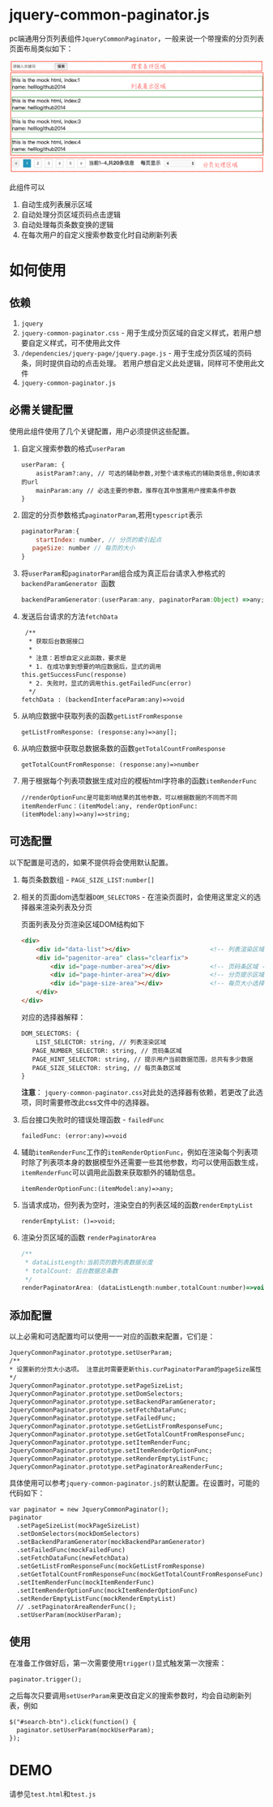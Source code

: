 # jquery-common-paginator.js
pc端通用分页列表组件`JqueryCommonPaginator`，一般来说一个带搜索的分页列表页面布局类似如下：

![Image text](https://github.com/hellogithub2014/jquery-common-paginator.js/raw/master/images/paginator-for-present.png)

此组件可以

1. 自动生成列表展示区域
2. 自动处理分页区域页码点击逻辑
3. 自动处理每页条数变换的逻辑
4. 在每次用户的自定义搜索参数变化时自动刷新列表

# 如何使用

## 依赖
1. `jquery`
2. `jquery-common-paginator.css` - 用于生成分页区域的自定义样式，若用户想要自定义样式，可不使用此文件
3. `/dependencies/jquery-page/jquery.page.js` - 用于生成分页区域的页码条，同时提供自动的点击处理。 若用户想自定义此处逻辑，同样可不使用此文件
4. `jquery-common-paginator.js`
	
## 必需关键配置
使用此组件使用了几个关键配置，用户必须提供这些配置。
1. 自定义搜索参数的格式`userParam`

	```
	userParam: {
		asistParam?:any, // 可选的辅助参数,对整个请求格式的辅助类信息,例如请求的url 
		mainParam:any // 必选主要的参数，推荐在其中放置用户搜索条件参数
	}
	```
	
2. 固定的分页参数格式`paginatorParam`,若用`typescript`表示
	```js
	paginatorParam:{
		startIndex: number, // 分页的索引起点
	   pageSize: number // 每页的大小
	}
	```
	
3. 将`userParam`和`paginatorParam`组合成为真正后台请求入参格式的`backendParamGenerator
`函数

	```js
	backendParamGenerator:(userParam:any, paginatorParam:Object) =>any;
	```
4. 发送后台请求的方法`fetchData`
	
	```
	 /**
	  * 获取后台数据接口
	  *
	  * 注意：若想自定义此函数，要求是
	  * 1. 在成功拿到想要的响应数据后，显式的调用this.getSuccessFunc(response)
	  * 2. 失败时，显式的调用this.getFailedFunc(error)
	  */
	fetchData : (backendInterfaceParam:any)=>void
	```
	
5. 从响应数据中获取列表的函数`getListFromResponse`
			
	```
	getListFromResponse: (response:any)=>any[];
	```

6. 从响应数据中获取总数据条数的函数`getTotalCountFromResponse`
	
	```
	getTotalCountFromResponse: (response:any)=>number
	```
7. 用于根据每个列表项数据生成对应的模板html字符串的函数`itemRenderFunc`
	
	```
	//renderOptionFunc是可能影响结果的其他参数，可以根据数据的不同而不同
	itemRenderFunc：(itemModel:any, renderOptionFunc:(itemModel:any)=>any)=>string;
	```

## 可选配置

以下配置是可选的，如果不提供将会使用默认配置。

1. 每页条数数组 - `PAGE_SIZE_LIST:number[]`
2. 相关的页面dom选型器`DOM_SELECTORS` - 在渲染页面时，会使用这里定义的选择器来渲染列表及分页
	
	页面列表及分页渲染区域DOM结构如下
	
	```html
    <div>
        <div id="data-list"></div>                      <!-- 列表渲染区域 -->
        <div id="pagenitor-area" class="clearfix">      
            <div id="page-number-area"></div>           <!-- 页码条区域 -->
            <div id="page-hinter-area"></div>           <!-- 分页提示区域 -->
            <div id="page-size-area"></div>             <!-- 每页大小选择区域 -->
        </div>
    </div>
	```
	
	对应的选择器解释：
	
	```
	DOM_SELECTORS: {
		LIST_SELECTOR: string, // 列表渲染区域
	   PAGE_NUMBER_SELECTOR: string, // 页码条区域
	   PAGE_HINT_SELECTOR: string, // 提示用户当前数据范围，总共有多少数据
	   PAGE_SIZE_SELECTOR: string, // 每页条数区域
	}
	```
	
	**注意**： `jquery-common-paginator.css`对此处的选择器有依赖，若更改了此选项，同时需要修改此css文件中的选择器。
	
3. 后台接口失败时的错误处理函数 - `failedFunc`

	```
	failedFunc: (error:any)=>void
	```

4. 辅助`itemRenderFunc`工作的`itemRenderOptionFunc`，例如在渲染每个列表项时除了列表项本身的数据模型外还需要一些其他参数，均可以使用函数生成，`itemRenderFunc`可以调用此函数来获取额外的辅助信息。
	 
	```
	itemRenderOptionFunc:(itemModel:any)=>any;
	```

5. 当请求成功，但列表为空时，渲染空白的列表区域的函数`renderEmptyList`
	
	```
	renderEmptyList: ()=>void;
	```

6. 渲染分页区域的函数 `renderPaginatorArea`

	```js
	/**
	 * dataListLength:当前页的数列表数据长度
	 * totalCount: 后台数据总条数
	 */
	renderPaginatorArea: (dataListLength:number,totalCount:number)=>void;
	```

## 添加配置
以上必需和可选配置均可以使用一一对应的函数来配置，它们是：

```
JqueryCommonPaginator.prototype.setUserParam;
/**
* 设置新的分页大小选项。 注意此时需要更新this.curPaginatorParam的pageSize属性
*/
JqueryCommonPaginator.prototype.setPageSizeList;
JqueryCommonPaginator.prototype.setDomSelectors;
JqueryCommonPaginator.prototype.setBackendParamGenerator;
JqueryCommonPaginator.prototype.setFetchDataFunc;
JqueryCommonPaginator.prototype.setFailedFunc;
JqueryCommonPaginator.prototype.setGetListFromResponseFunc;
JqueryCommonPaginator.prototype.setGetTotalCountFromResponseFunc;
JqueryCommonPaginator.prototype.setItemRenderFunc;
JqueryCommonPaginator.prototype.setItemRenderOptionFunc;
JqueryCommonPaginator.prototype.setRenderEmptyListFunc;
JqueryCommonPaginator.prototype.setPaginatorAreaRenderFunc;
```

具体使用可以参考`jquery-common-paginator.js`的默认配置。在设置时，可能的代码如下：

```
var paginator = new JqueryCommonPaginator();
paginator
  .setPageSizeList(mockPageSizeList)
  .setDomSelectors(mockDomSelectors)
  .setBackendParamGenerator(mockBackendParamGenerator)
  .setFailedFunc(mockFailedFunc)
  .setFetchDataFunc(newFetchData)
  .setGetListFromResponseFunc(mockGetListFromResponse)
  .setGetTotalCountFromResponseFunc(mockGetTotalCountFromResponseFunc)
  .setItemRenderFunc(mockItemRenderFunc)
  .setItemRenderOptionFunc(mockItemRenderOptionFunc)
  .setRenderEmptyListFunc(mockRenderEmptyList)
  // .setPaginatorAreaRenderFunc();
  .setUserParam(mockUserParam);
```

## 使用
在准备工作做好后，第一次需要使用`trigger()`显式触发第一次搜索：

```
paginator.trigger();
```

之后每次只要调用`setUserParam`来更改自定义的搜索参数时，均会自动刷新列表，例如

```
$("#search-btn").click(function() {
  paginator.setUserParam(mockUserParam);
});
```

# DEMO
请参见`test.html`和`test.js`

